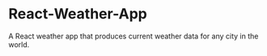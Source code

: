 # React-Weather-App
A React weather app that produces current weather data for any city in the world.
